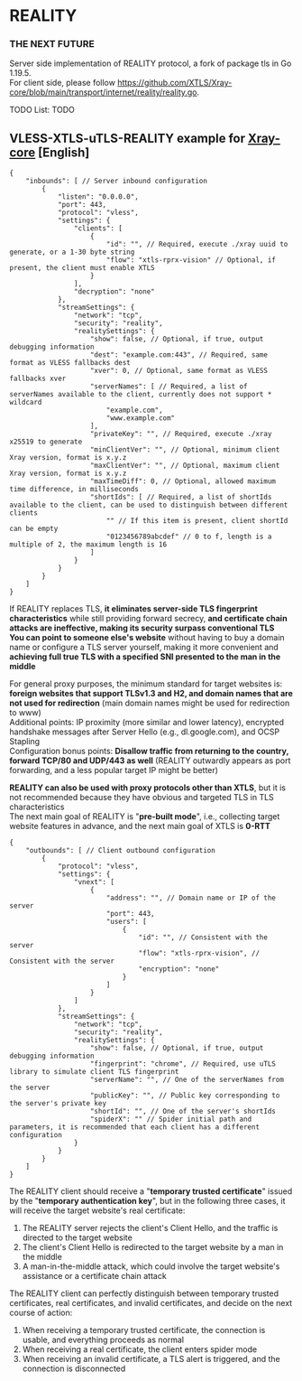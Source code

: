 # REALITY

### THE NEXT FUTURE

Server side implementation of REALITY protocol, a fork of package tls in Go 1.19.5.  
For client side, please follow https://github.com/XTLS/Xray-core/blob/main/transport/internet/reality/reality.go.  

TODO List: TODO

## VLESS-XTLS-uTLS-REALITY example for [Xray-core](https://github.com/XTLS/Xray-core) [English]

```json5
{
    "inbounds": [ // Server inbound configuration
        {
            "listen": "0.0.0.0",
            "port": 443,
            "protocol": "vless",
            "settings": {
                "clients": [
                    {
                        "id": "", // Required, execute ./xray uuid to generate, or a 1-30 byte string
                        "flow": "xtls-rprx-vision" // Optional, if present, the client must enable XTLS
                    }
                ],
                "decryption": "none"
            },
            "streamSettings": {
                "network": "tcp",
                "security": "reality",
                "realitySettings": {
                    "show": false, // Optional, if true, output debugging information
                    "dest": "example.com:443", // Required, same format as VLESS fallbacks dest
                    "xver": 0, // Optional, same format as VLESS fallbacks xver
                    "serverNames": [ // Required, a list of serverNames available to the client, currently does not support * wildcard
                        "example.com",
                        "www.example.com"
                    ],
                    "privateKey": "", // Required, execute ./xray x25519 to generate
                    "minClientVer": "", // Optional, minimum client Xray version, format is x.y.z
                    "maxClientVer": "", // Optional, maximum client Xray version, format is x.y.z
                    "maxTimeDiff": 0, // Optional, allowed maximum time difference, in milliseconds
                    "shortIds": [ // Required, a list of shortIds available to the client, can be used to distinguish between different clients
                        "" // If this item is present, client shortId can be empty
                        "0123456789abcdef" // 0 to f, length is a multiple of 2, the maximum length is 16
                    ]
                }
            }
        }
    ]
}
```

If REALITY replaces TLS, **it eliminates server-side TLS fingerprint characteristics** while still providing forward secrecy, **and certificate chain attacks are ineffective, making its security surpass conventional TLS**  
**You can point to someone else's website** without having to buy a domain name or configure a TLS server yourself, making it more convenient and **achieving full true TLS with a specified SNI presented to the man in the middle**  

For general proxy purposes, the minimum standard for target websites is: **foreign websites that support TLSv1.3 and H2, and domain names that are not used for redirection** (main domain names might be used for redirection to www)  
Additional points: IP proximity (more similar and lower latency), encrypted handshake messages after Server Hello (e.g., dl.google.com), and OCSP Stapling  
Configuration bonus points: **Disallow traffic from returning to the country, forward TCP/80 and UDP/443 as well** (REALITY outwardly appears as port forwarding, and a less popular target IP might be better)  

**REALITY can also be used with proxy protocols other than XTLS**, but it is not recommended because they have obvious and targeted TLS in TLS characteristics  
The next main goal of REALITY is "**pre-built mode**", i.e., collecting target website features in advance, and the next main goal of XTLS is **0-RTT**  

```json5
{
    "outbounds": [ // Client outbound configuration
        {
            "protocol": "vless",
            "settings": {
                "vnext": [
                    {
                        "address": "", // Domain name or IP of the server
                        "port": 443,
                        "users": [
                            {
                                "id": "", // Consistent with the server
                                "flow": "xtls-rprx-vision", // Consistent with the server
                                "encryption": "none"
                            }
                        ]
                    }
                ]
            },
            "streamSettings": {
                "network": "tcp",
                "security": "reality",
                "realitySettings": {
                    "show": false, // Optional, if true, output debugging information
                    "fingerprint": "chrome", // Required, use uTLS library to simulate client TLS fingerprint
                    "serverName": "", // One of the serverNames from the server
                    "publicKey": "", // Public key corresponding to the server's private key
                    "shortId": "", // One of the server's shortIds
                    "spiderX": "" // Spider initial path and parameters, it is recommended that each client has a different configuration
                }
            }
        }
    ]
}
```

The REALITY client should receive a "**temporary trusted certificate**" issued by the "**temporary authentication key**", but in the following three cases, it will receive the target website's real certificate:

1. The REALITY server rejects the client's Client Hello, and the traffic is directed to the target website
2. The client's Client Hello is redirected to the target website by a man in the middle
3. A man-in-the-middle attack, which could involve the target website's assistance or a certificate chain attack

The REALITY client can perfectly distinguish between temporary trusted certificates, real certificates, and invalid certificates, and decide on the next course of action:

1. When receiving a temporary trusted certificate, the connection is usable, and everything proceeds as normal
2. When receiving a real certificate, the client enters spider mode
3. When receiving an invalid certificate, a TLS alert is triggered, and the connection is disconnected
